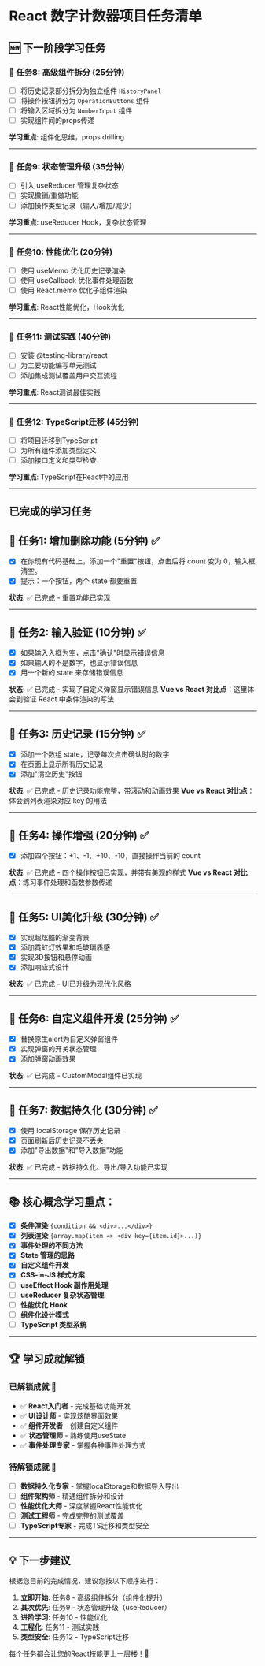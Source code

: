 # React 数字计数器项目任务清单

## 🆕 下一阶段学习任务

### 🎯 任务8: 高级组件拆分 (25分钟)
- [ ] 将历史记录部分拆分为独立组件 `HistoryPanel`
- [ ] 将操作按钮拆分为 `OperationButtons` 组件
- [ ] 将输入区域拆分为 `NumberInput` 组件
- [ ] 实现组件间的props传递

**学习重点**: 组件化思维，props drilling

---

### 🎯 任务9: 状态管理升级 (35分钟)
- [ ] 引入 useReducer 管理复杂状态
- [ ] 实现撤销/重做功能
- [ ] 添加操作类型记录（输入/增加/减少）

**学习重点**: useReducer Hook，复杂状态管理

---

### 🎯 任务10: 性能优化 (20分钟)
- [ ] 使用 useMemo 优化历史记录渲染
- [ ] 使用 useCallback 优化事件处理函数
- [ ] 使用 React.memo 优化子组件渲染

**学习重点**: React性能优化，Hook优化

---

### 🎯 任务11: 测试实践 (40分钟)
- [ ] 安装 @testing-library/react
- [ ] 为主要功能编写单元测试
- [ ] 添加集成测试覆盖用户交互流程

**学习重点**: React测试最佳实践

---

### 🎯 任务12: TypeScript迁移 (45分钟)
- [ ] 将项目迁移到TypeScript
- [ ] 为所有组件添加类型定义
- [ ] 添加接口定义和类型检查

**学习重点**: TypeScript在React中的应用

---

## 已完成的学习任务

## 🎯 任务1: 增加删除功能 (5分钟) ✅
- [x] 在你现有代码基础上，添加一个"重置"按钮，点击后将 count 变为 0，输入框清空。
- [x] 提示：一个按钮，两个 state 都要重置

**状态**: ✅ 已完成 - 重置功能已实现

---

## 🎯 任务2: 输入验证 (10分钟) ✅
- [x] 如果输入入框为空，点击"确认"时显示错误信息
- [x] 如果输入的不是数字，也显示错误信息  
- [x] 用一个新的 state 来存储错误信息

**状态**: ✅ 已完成 - 实现了自定义弹窗显示错误信息
**Vue vs React 对比点**：这里体会到验证 React 中条件渲染的写法

---

## 🎯 任务3: 历史记录 (15分钟) ✅
- [x] 添加一个数组 state，记录每次点击确认时的数字
- [x] 在页面上显示所有历史记录
- [x] 添加"清空历史"按钮

**状态**: ✅ 已完成 - 历史记录功能完整，带滚动和动画效果
**Vue vs React 对比点**：体会到列表渲染对应 key 的用法

---

## 🎯 任务4: 操作增强 (20分钟) ✅
- [x] 添加四个按钮：+1、-1、+10、-10，直接操作当前的 count

**状态**: ✅ 已完成 - 四个操作按钮已实现，并带有美观的样式
**Vue vs React 对比点**：练习事件处理和函数参数传递

---

## 🎯 任务5: UI美化升级 (30分钟) ✅
- [x] 实现超炫酷的渐变背景
- [x] 添加霓虹灯效果和毛玻璃质感
- [x] 实现3D按钮和悬停动画
- [x] 添加响应式设计

**状态**: ✅ 已完成 - UI已升级为现代化风格

---

## 🎯 任务6: 自定义组件开发 (25分钟) ✅
- [x] 替换原生alert为自定义弹窗组件
- [x] 实现弹窗的开关状态管理
- [x] 添加弹窗动画效果

**状态**: ✅ 已完成 - CustomModal组件已实现

---

## 🎯 任务7: 数据持久化 (30分钟) ✅
- [x] 使用 localStorage 保存历史记录
- [x] 页面刷新后历史记录不丢失
- [x] 添加"导出数据"和"导入数据"功能

**状态**: ✅ 已完成 - 数据持久化、导出/导入功能已实现

---

## 📚 核心概念学习重点：
- [x] **条件渲染** `{condition && <div>...</div>}`
- [x] **列表渲染** `{array.map(item => <div key={item.id}>...)}`
- [x] **事件处理的不同方法**
- [x] **State 管理的思路**
- [x] **自定义组件开发**
- [x] **CSS-in-JS 样式方案**
- [ ] **useEffect Hook 副作用处理**
- [ ] **useReducer 复杂状态管理**
- [ ] **性能优化 Hook**
- [ ] **组件化设计模式**
- [ ] **TypeScript 类型系统**

---

## 🏆 学习成就解锁

### 已解锁成就 🎉
- ✅ **React入门者** - 完成基础功能开发
- ✅ **UI设计师** - 实现炫酷界面效果
- ✅ **组件开发者** - 创建自定义组件
- ✅ **状态管理师** - 熟练使用useState
- ✅ **事件处理专家** - 掌握各种事件处理方式

### 待解锁成就 🎯
- [ ] **数据持久化专家** - 掌握localStorage和数据导入导出
- [ ] **组件架构师** - 精通组件拆分和设计
- [ ] **性能优化大师** - 深度掌握React性能优化
- [ ] **测试工程师** - 完成完整的测试覆盖
- [ ] **TypeScript专家** - 完成TS迁移和类型安全

---

## 💡 下一步建议

根据您目前的完成情况，建议您按以下顺序进行：

1. **立即开始**: 任务8 - 高级组件拆分（组件化提升）
2. **其次优先**: 任务9 - 状态管理升级（useReducer）
3. **进阶学习**: 任务10 - 性能优化
4. **工程化**: 任务11 - 测试实践
5. **类型安全**: 任务12 - TypeScript迁移

每个任务都会让您的React技能更上一层楼！🚀 